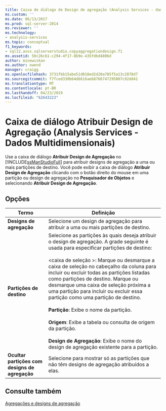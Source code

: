 ```yaml
---
title: Caixa de diálogo de Design de agregação (Analysis Services - dados multidimensionais) atribuir | Microsoft Docs
ms.custom: ''
ms.date: 06/13/2017
ms.prod: sql-server-2014
ms.reviewer: ''
ms.technology:
- analysis-services
ms.topic: conceptual
f1_keywords:
- sql12.asvs.sqlserverstudio.copyaggregationdesign.f1
ms.assetid: 50c26cb1-c294-4f17-8b9e-435fdbd4806d
author: minewiskan
ms.author: owend
manager: craigg
ms.openlocfilehash: 3731fbb15abe51d010ed2d20a705f5a13c2878d7
ms.sourcegitcommit: f7fced330b64d6616aeb8766747295807c92dd41
ms.translationtype: MT
ms.contentlocale: pt-BR
ms.lasthandoff: 04/23/2019
ms.locfileid: "62643223"
---
```

# <a name="assign-aggregation-design-dialog-box-analysis-services---multidimensional-data"></a>Caixa de diálogo Atribuir Design de Agregação (Analysis Services - Dados Multidimensionais)
  Use a caixa de diálogo **Atribuir Design de Agregação** no [!INCLUDE[ssManStudioFull](../includes/ssmanstudiofull-md.md)] para atribuir designs de agregação a uma ou mais partições de destino. Você pode exibir a caixa de diálogo **Atribuir Design de Agregação** clicando com o botão direito do mouse em uma partição ou design de agregação no **Pesquisador de Objetos** e selecionando **Atribuir Design de Agregação**.  
  
## <a name="options"></a>Opções  
  
|Termo|Definição|  
|----------|----------------|  
|**Designs de agregação**|Selecione um design de agregação para atribuir a uma ou mais partições de destino.|  
|**Partições de destino**|Selecione as partições às quais deseja atribuir o design de agregação. A grade seguinte é usada para especificar partições de destino:<br /><br /> \<caixa de seleção >: Marque ou desmarque a caixa de seleção no cabeçalho da coluna para incluir ou excluir todas as partições listadas como partições de destino. Marque ou desmarque uma caixa de seleção próxima a uma partição para incluir ou excluir essa partição como uma partição de destino.<br /><br /> **Partição**: Exibe o nome da partição.<br /><br /> **Origem**: Exibe a tabela ou consulta de origem da partição.<br /><br /> **Design de Agregação**: Exibe o nome do design de agregação existente para a partição.|  
|**Ocultar partições com designs de agregação**|Selecione para mostrar só as partições que não têm designs de agregação atribuídos a elas.|  
  
## <a name="see-also"></a>Consulte também  
 [Agregações e designs de agregação](multidimensional-models-olap-logical-cube-objects/aggregations-and-aggregation-designs.md)  
  
  
